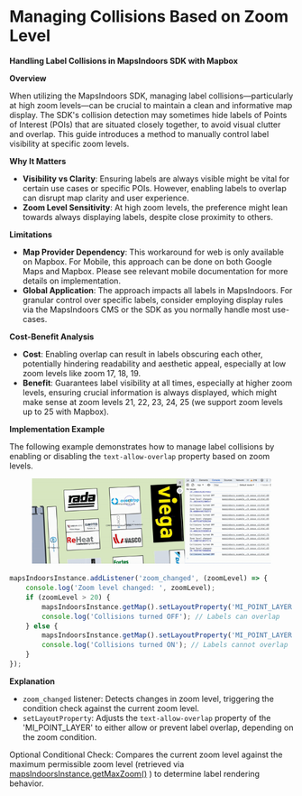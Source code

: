 # Managing Collisions Based on Zoom Level

**Handling Label Collisions in MapsIndoors SDK with Mapbox**

**Overview**

When utilizing the MapsIndoors SDK, managing label collisions—particularly at high zoom levels—can be crucial to maintain a clean and informative map display. The SDK's collision detection may sometimes hide labels of Points of Interest (POIs) that are situated closely together, to avoid visual clutter and overlap. This guide introduces a method to manually control label visibility at specific zoom levels.

**Why It Matters**

* **Visibility vs Clarity**: Ensuring labels are always visible might be vital for certain use cases or specific POIs. However, enabling labels to overlap can disrupt map clarity and user experience.
* **Zoom Level Sensitivity**: At high zoom levels, the preference might lean towards always displaying labels, despite close proximity to others.

**Limitations**

* **Map Provider Dependency**: This workaround for web is only available on Mapbox. For Mobile, this approach can be done on both Google Maps and Mapbox. Please see relevant mobile documentation for more details on implementation.
* **Global Application**: The approach impacts all labels in MapsIndoors. For granular control over specific labels, consider employing display rules via the MapsIndoors CMS or the SDK as you normally handle most use-cases.

**Cost-Benefit Analysis**

* **Cost**: Enabling overlap can result in labels obscuring each other, potentially hindering readability and aesthetic appeal, especially at low zoom levels like zoom 17, 18, 19.
* **Benefit**: Guarantees label visibility at all times, especially at higher zoom levels, ensuring crucial information is always displayed, which might make sense at zoom levels 21, 22, 23, 24, 25 (we support zoom levels up to 25 with Mapbox).

**Implementation Example**

The following example demonstrates how to manage label collisions by enabling or disabling the `text-allow-overlap` property based on zoom levels.

<figure><img src="../../../.gitbook/assets/collisions.gif" alt=""><figcaption></figcaption></figure>



```javascript
mapsIndoorsInstance.addListener('zoom_changed', (zoomLevel) => {
    console.log('Zoom level changed: ', zoomLevel);
    if (zoomLevel > 20) {
        mapsIndoorsInstance.getMap().setLayoutProperty('MI_POINT_LAYER', 'text-allow-overlap', true);
        console.log('Collisions turned OFF'); // Labels can overlap
    } else {
        mapsIndoorsInstance.getMap().setLayoutProperty('MI_POINT_LAYER', 'text-allow-overlap', false);
        console.log('Collisions turned ON'); // Labels cannot overlap
    }
});
```

**Explanation**

* `zoom_changed` listener: Detects changes in zoom level, triggering the condition check against the current zoom level.
* `setLayoutProperty`: Adjusts the `text-allow-overlap` property of the 'MI\_POINT\_LAYER' to either allow or prevent label overlap, depending on the zoom condition.

Optional Conditional Check: Compares the current zoom level against the maximum permissible zoom level (retrieved via [mapsIndoorsInstance.getMaxZoom()](https://app.mapsindoors.com/mapsindoors/js/sdk/latest/docs/mapsindoors.MapsIndoors.html#getMaxZoom) ) to determine label rendering behavior.
